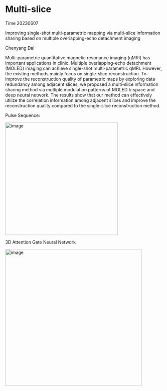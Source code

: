 # Multi-slice
Time 20230607 

Improving single-shot multi-parametric mapping via multi-slice information sharing based on multiple overlapping-echo detachment imaging


Chenyang Dai
  
Multi-parametric quantitative magnetic resonance imaging (qMRI) has important applications in clinic. Multiple overlapping-echo detachment (MOLED) imaging can achieve single-shot multi-parametric qMRI. However, the existing methods mainly focus on single-slice reconstruction. To improve the reconstruction quality of parametric maps by exploring data redundancy among adjacent slices, we proposed a multi-slice information sharing method via multiple modulation patterns of MOLED k-space and deep neural network. The results show that our method can effectively utilize the correlation information among adjacent slices and improve the reconstruction quality compared to the single-slice reconstruction method.

Pulse Sequence:

  <img width="359" alt="image" src="https://github.com/SomebodyUp/Multi-slice/assets/55176537/2b632b72-523c-4f37-9d6b-4eb569056cfd">
  
3D Attention Gate Neural Network

  <img width="436" alt="image" src="https://github.com/SomebodyUp/Multi-slice/assets/55176537/86aeb8f2-dff0-49d1-be14-607de9c4d0f2">
